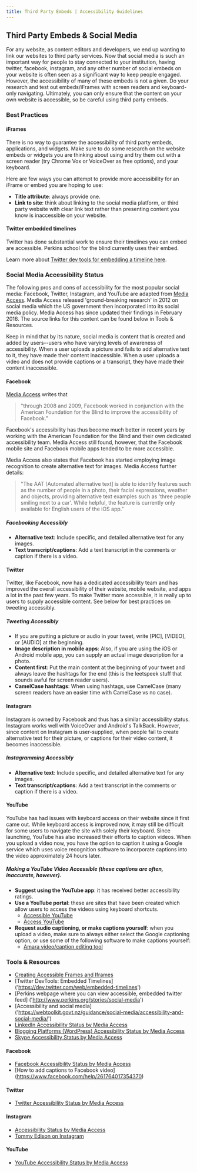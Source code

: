 ```yaml
---
title: Third Party Embeds | Accessibility Guidelines
---
```

## Third Party Embeds &amp; Social Media

For any website, as content editors and developers, we end up wanting to link our websites to third party services. Now that social media is such an important way for people to stay connected to your institution, having twitter, facebook, instagram, and any other number of social embeds on your website is often seen as a significant way to keep people engaged.  However, the accessibility of many of these embeds is not a given.  Do your research and test out embeds/iFrames with screen readers and keyboard-only navigating.  Ultimately, you can only ensure that the content on your own website is accessible, so be careful using third party embeds.

### Best Practices
#### iFrames
There is no way to guarantee the accessibility of third party embeds, applications, and widgets.  Make sure to do some research on the website embeds or widgets you are thinking about using and try them out with a screen reader (try Chrome Vox or VoiceOver as free options), and your keyboard.

Here are few ways you can attempt to provide more accessibility for an iFrame or embed you are hoping to use:

* **Title attribute**: always provide one.
* **Link to site**: think about linking to the social media platform, or third party website with clear link text rather than presenting content you know is inaccessible on your website.

#### Twitter embedded timelines
Twitter has done substantial work to ensure their timelines you can embed are accessible. Perkins school for the blind currently uses their embed.

Learn more about <a href='https://dev.twitter.com/web/embedded-timelines
' title='Link to twitter dev tools for embedding twitter timeline'>Twitter dev tools for embedding a timeline here</a>.

### Social Media Accessibility Status
The following pros and cons of accessibility for the most popular social media: Facebook, Twitter, Instagram, and YouTube are adapted from [Media Access](http://www.mediaaccess.org.au/web/social-media-for-people-with-a-disability). Media Access released 'ground-breaking research' in 2012 on social media which the US government then incorporated into its social media policy. Media Access has since updated their findings in February 2016.  The source links for this content can be found below in Tools &amp; Resources.

Keep in mind that by its nature, social media is content that is created and added by users--users who have varying levels of awareness of accessibility. When a user uploads a picture and fails to add alternative text to it, they have made their content inaccessible. When a user uploads a video and does not provide captions or a transcript, they have made their content inaccessible. 

#### Facebook
[Media Access](http://www.mediaaccess.org.au/web/social-media/facebook) writes that
> "through 2008 and 2009, Facebook worked in conjunction with the American Foundation for the Blind to improve the accessibility of Facebook."

Facebook's accessibility has thus become much better in recent years by working with the American Foundation for the Blind and their own dedicated accessibility team. Media Access still found, however, that the Facebook mobile site and Facebook mobile apps tended to be more accessible.

Media Access also states that Facebook has started employing image recognition to create alternative text for images. Media Access further details:
> "The AAT [Automated alternative text] is able to identify features such as the number of people in a photo, their facial expressions, weather and objects, providing alternative text examples such as 'three people smiling next to a car'. While helpful, the feature is currently only available for English users of the iOS app."

##### Facebooking Accessibly
* **Alternative text**: Include specific, and detailed alternative text for any images.
* **Text transcript/captions**: Add a text transcript in the comments or caption if there is a video.

#### Twitter
Twitter, like Facebook, now has a dedicated accessibility team and has improved the overall accessibility of their website, mobile website, and apps a lot in the past few years. To make Twitter more accessible, it is really up to users to supply accessible content. See below for best practices on tweeting accessibly.
##### Tweeting Accessibly
* If you are putting a picture or audio in your tweet, write [PIC], [VIDEO], or [AUDIO] at the beginning.
* **Image description in mobile apps**: Also, if you are using the iOS or Android mobile app, you can supply an actual image description for a photo.
* **Content first**: Put the main content at the beginning of your tweet and always leave the hashtags for the end (this is the leetspeek stuff that sounds awful for screen reader users).
* **CamelCase hashtags**: When using hashtags, use CamelCase (many screen readers have an easier time with CamelCase vs no case).

#### Instagram
Instagram is owned by Facebook and thus has a similar accessibility status. Instagram works well with VoiceOver and Android's TalkBack. However, since content on Instagram is user-supplied, when people fail to create alternative text for their picture, or captions for their video content, it becomes inaccessible.

##### Instagramming Accessibly
* **Alternative text**: Include specific, and detailed alternative text for any images.
* **Text transcript/captions**: Add a text transcript in the comments or caption if there is a video.

#### YouTube
YouTube has had issues with keyboard access on their website since it first came out. While keyboard access is improved now, it may still be difficult for some users to navigate the site with solely their keyboard. Since launching, YouTube has also increased their efforts to caption videos. When you upload a video now, you have the option to caption it using a Google service which uses voice recognition software to incorporate captions into the video approximately 24 hours later.

##### Making a YouTube Video Accessible (these captions are often, inaccurate, however).
* **Suggest using the YouTube app**: it has received better accessibility ratings.
* **Use a YouTube portal**: these are sites that have been created which allow users to access the videos using keyboard shortcuts.
   * [Accessible YouTube](http://cs.unc.edu/~gb/Accessible-YouTube/)
   * [Access YouTube](http://accessyoutube.org.uk/)
* **Request audio captioning, or make captions yourself**: when you upload a video, make sure to always either select the Google captioning option, or use some of the following software to make captions yourself:
    * [Amara video/caption editing tool](http://www.amara.org/en/)

### Tools &amp; Resources
* [Creating Accessible Frames and Iframes ]('http://webaim.org/techniques/frames/')
* [Twitter DevTools: Embedded Timelines] ('https://dev.twitter.com/web/embedded-timelines')
* [Perkins webpage where you can view accessible, embedded twitter feed] ('http://www.perkins.org/stories/social-media')
* [Accessibility and social media] ('https://webtoolkit.govt.nz/guidance/social-media/accessibility-and-social-media/')
* [LinkedIn Accessibility Status by Media Access](http://www.mediaaccess.org.au/web/social-media/linkedin)
* [Blogging Platforms (WordPress) Accessibility Status by Media Access](http://www.mediaaccess.org.au/web/social-media/blogging)
* [Skype Accessibility Status by Media Access](http://www.mediaaccess.org.au/web/social-media/skype)

#### Facebook
* [Facebook Accessibility Status by Media Access](http://www.mediaaccess.org.au/web/social-media/facebook)
* [How to add captions to Facebook video] (https://www.facebook.com/help/261764017354370)

#### Twitter
* [Twitter Accessibility Status by Media Access](http://www.mediaaccess.org.au/web/social-media/twitter)

#### Instagram
* [Accessibility Status by Media Access](http://www.mediaaccess.org.au/web/social-media/instagram)
* [Tommy Edison on Instagram](https://www.youtube.com/watch?v=P1e7ZCKQfMA)

#### YouTube
* [YouTube Accessibility Status by Media Access](http://www.mediaaccess.org.au/web/social-media/youtube)